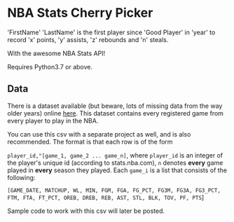 # NBA Stats Cherry Picker

'FirstName' 'LastName' is the first player since 'Good Player'  in 'year' to record 'x' points, 'y' assists, 'z' rebounds and 'n' steals.

With the awesome NBA Stats API!

Requires Python3.7 or above.

## Data

There is a dataset available (but beware, lots of missing data from the way older years) online [here](https://nba-data-bucket.s3-us-west-2.amazonaws.com/all_players.csv). This dataset contains every registered game from every player to play in the NBA.

You can use this csv with a separate project as well, and is also recommended.
The format is that each row is of the form

`player_id,"[game_1, game_2 ... game_n]`, where `player_id` is an integer of the player's unique id (according to stats.nba.com), `n` denotes **every** game played in **every** season they played. Each `game_i` is a list that consists of the following:

`[GAME_DATE, MATCHUP, WL, MIN, FGM, FGA, FG_PCT, FG3M, FG3A, FG3_PCT,
        FTM, FTA, FT_PCT, OREB, DREB, REB, AST, STL, BLK, TOV,
        PF, PTS`]

Sample code to work with this csv will later be posted.
